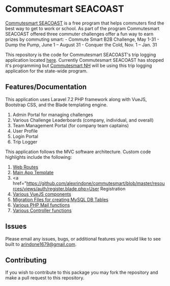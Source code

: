 # Commutesmart SEACOAST
<a href="https://commutesmartseacoast.org/">Commutesmart SEACOAST</a> is a free program that helps commuters find the best way to get to work or school. As part of the program Commutesmart SEACOAST offered three commuter challenges offer a fun way to earn prizes by commuting smart:
    - Commute Smart B2B Challenge,  May 1-31
    - Dump the Pump,  June 1 – August 31
    - Conquer the Cold,  Nov. 1 – Jan. 31
    
This repository is the code for Commutesmart SEACOAST's trip logging application located <a href="trips.commutesmartseacoast.org">here</a>. Currently Commutesmart SEACOAST has stopped it's programming but <a href="http://commutesmartnh.org/">Commutesmart NH</a> will be using this trip logging application for the state-wide program.

## Features/Documentation
This application uses Laravel 7.2 PHP framework along with VueJS, Bootstrap CSS, and the Blade templating engine. 
1. Admin Portal for managing challenges
2. Various Challenge Leaderboards (company, individual, and overall)
3. Team Management Portal (for company team captains)
4. User Profile
5. Login Portal
6. Trip Logger

This application follows the MVC software architecture. Custom code highlights include the following:
1. <a href="https://github.com/alexrindone/commutesmart/blob/master/routes/web.php">Web Routes</a>
2. <a href="https://github.com/alexrindone/commutesmart/blob/master/resources/views/layouts/app.blade.php">Main App Template</a>
3. <a href="https://github.com/alexrindone/commutesmart/blob/master/resources/views/auth/register.blade.php>User Registration</a>
4. <a href="https://github.com/alexrindone/commutesmart/tree/master/resources/assets/js/components">Various VueJS components</a>
5. <a href="https://github.com/alexrindone/commutesmart/tree/master/database/migrations">Migration Files for creating MySQL DB Tables</a>
6. <a href="https://github.com/alexrindone/commutesmart/tree/master/app/Mail">Various PHP Mail functions</a>
7. <a href="https://github.com/alexrindone/commutesmart/tree/master/app/Http/Controllers">Various Controller functions</a>

## Issues
Please email any issues, bugs, or additional features you would like to see built to arindone1679@gmail.com.

## Contributing
If you wish to contribute to this package you may fork the repository and make a pull request to this repository.
